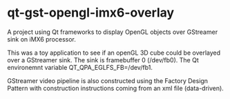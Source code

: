 # qt-gst-opengl-imx6-overlay
A project using Qt frameworks to display OpenGL objects over GStreamer sink on iMX6 processor.

This was a toy application to see if an openGL 3D cube could be overlayed over a GStreamer sink. The sink is framebuffer 0 (/dev/fb0). The Qt environemnt variable QT_QPA_EGLFS_FB=/dev/fb1.

GStreamer video pipeline is also constructed using the Factory Design Pattern with construction instructions coming from an xml file (data-driven).
